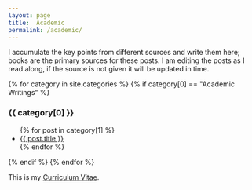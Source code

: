 ```yaml
---
layout: page
title:  Academic
permalink: /academic/
---
```


I accumulate the key points from different sources and write them here;
books are the primary sources for these posts. I am editing the posts as I read
along, if the source is not given it will be updated in time.

{% for category in site.categories %}
{% if category[0] == "Academic Writings" %}
  <h3>{{ category[0] }}</h3>
  <ul>
    {% for post in category[1] %}
      <li><a href="{{ post.url }}">{{ post.title }}</a></li>
    {% endfor %}
  </ul>
{% endif %}
{% endfor %}


This is my [Curriculum Vitae](/assets/CurriculumVitae/Saurabh_curriculum_vitae.pdf).
